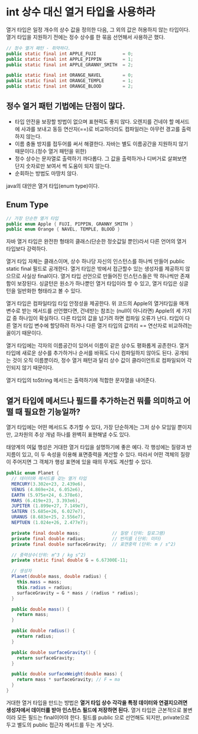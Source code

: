 # int 상수 대신 열거 타입을 사용하라
열거 타입은 일정 개수의 상수 값을 정의한 다음, 그 외의 값은 허용하지 않는 타입이다. 열거 타입을 지원하기 전에는 정수 상수를 한 묶음 선언해서 사용하곤 했다.
```java
// 정수 열거 패턴 - 취약하다.
public static final int APPLE_FUJI          = 0;
public static final int APPLE_PIPPIN        = 1;
public static final int APPLE_GRANNY_SMITH  = 2;

public static final int ORANGE_NAVEL        = 0;
public static final int ORANGE_TEMPLE       = 1;
public static final int ORANGE_BLOOD        = 2;
```
## 정수 열거 패턴 기법에는 단점이 많다.
* 타입 안전을 보장할 방법이 없으며 표현력도 좋지 않다. 오렌지를 건네야 할 메서드에 사과를 보내고 동등 연산자(==)로 비교하더라도 컴파일러는 아무런 경고를 출력하지 않는다.
* 이름 충돌 방지를 접두어를 써서 해결한다. 자바는 별도 이름공간을 지원하지 않기 때문이다.(정수 열거 패턴을 위한)
* 정수 상수는 문자열로 출력하기 까다롭다. 그 값을 출력하거나 디버거로 살펴보면 단지 숫자로만 보여서 썩 도움이 되지 않는다.
* 순회하는 방법도 마땅치 않다.

java의 대안은 열거 타입(enum type)이다.
## Enum Type
```java
// 가장 단순한 열거 타입
public enum Apple { FUJI, PIPPIN, GRANNY_SMITH }
public enum Orange { NAVEL, TEMPLE, BLOOD }
```
자바 열거 타입은 완전한 형태의 클래스(단순한 정숫값일 뿐인)라서 다른 언어의 열거 타입보다 강력하다.

열거 타입 자체는 클래스이며, 상수 하나당 자신의 인스턴스를 하나씩 만들어 public static final 필드로 공개한다. 열거 타입은 밖에서 접근할수 있는 생성자를 제공하지 않으므로 사실상 final이다. 열거 타입 선언으로 만들어진 인스턴스들은 딱 하나씩만 존재함이 보장된다. 싱글턴은 원소가 하나뿐인 열거 타입이라 할 수 있고, 열거 타입은 싱글턴을 일반화한 형태라고 볼 수 있다.

열거 타입은 컴파일타임 타입 안정성을 제공한다. 위 코드의 Apple의 열거타입을 매개변수로 받는 메서드를 선언했다면, 건네받는 참조는 (null이 아니라면) Apple의 세 가지 값 중 하나임이 확실하다. 다른 타입의 값을 넘기려 하면 컴파일 오류가 난다. 타입이 다른 열거 타입 변수에 할당하려 하거나 다른 열거 타입의 값끼리 == 연산자로 비교하려는 꼴이기 때문이다.

열거 타입에는 각자의 이름공간이 있어서 이름이 같은 상수도 평화롭게 공존한다. 열거 타입에 새로운 상수를 추가하거나 순서를 바꿔도 다시 컴파일하지 않아도 된다. 공개되는 것이 오직 이름뿐이라, 정수 열거 패턴과 달리 상수 값이 클라이언트로 컴파일되어 각인되지 않기 때문이다.

열거 타입의 toString 메서드는 출력하기에 적합한 문자열을 내어준다.
## 열거 타입에 메서드나 필드를 추가하는건 뭐를 의미하고 어떨 때 필요한 기능일까?
열거 타입에는 어떤 메서드도 추가할 수 있다, 가장 단순하게는 그저 상수 모임일 뿐이지만, 고차원의 추상 개념 하나를 완벽히 표현해낼 수도 있다.

태양계의 여덟 행성은 거대한 열거 타입을 설명하기에 좋은 예다. 각 행성에는 질량과 반지름이 있고, 이 두 속성을 이용해 표면중력을 계산할 수 있다. 따라서 어떤 객체의 질량이 주어지면 그 객체가 행성 표면에 있을 때의 무게도 계산할 수 있다.
```java
public enum Planet {
  // 데이터와 메서드를 갖는 열거 타입
  MERCURY(3.302e+23, 2.439e6),
  VENUS (4.869e+24, 6.052e6),
  EARTH (5.975e+24, 6.378e6),
  MARS (6.419e+23, 3.393e6),
  JUPITER (1.899e+27, 7.149e7),
  SATERN (5.685e+26, 6.027e7),
  URANUS (8.683e+25, 2.556e7),
  NEPTUEN (1.024e+26, 2.477e7);

  private final double mass;            // 질량 (단위: 킬로그램)
  private final double radius;          // 반지름 (단위: 미터)
  private final double surfaceGravity;  // 표면중력 (단위: m / s^2)

  // 중력상수(단위: m^3 / kg s^2)
  private static final double G = 6.67300E-11;

  // 생성자
  Planet(double mass, double radius) {
    this.mass = mass;
    this.radius = radius;
    surfaceGravity = G * mass / (radius * radius);
  }

  public double mass() {
    return mass;
  }

  public double radius() {
    return radius;
  }

  public double surfaceGravity() {
    return surfaceGravity;
  }

  public double surfaceWeight(double mass) {
    return mass * surfaceGravity; // F = ma
  }
}
```
거대한 열거 타입을 만드는 방법은 **열거 타입 상수 각각을 특정 데이터와 연결지으려면 생성자에서 데이터를 받아 인스턴스 필드에 저장하면 된다.** 열거 타입은 근본적으로 불변이라 모든 필드는 final이어야 한다. 필드를 public 으로 선언해도 되지만, private으로 두고 별도의 public 접근자 메서드를 두는 게 낫다.

